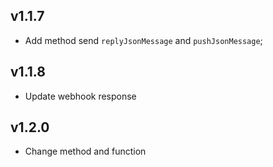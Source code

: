 ## v1.1.7
 - Add method send `replyJsonMessage` and `pushJsonMessage`;

## v1.1.8
 - Update webhook response

## v1.2.0
 - Change method and function
